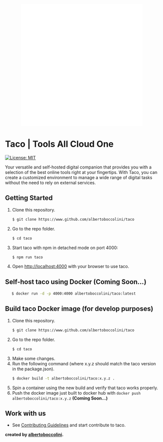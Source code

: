 <p align="center">
  <img width="400" height="400" src="logo-white.png" style="text-align: center">
</p>

# Taco | Tools All Cloud One
[![License: MIT](https://img.shields.io/badge/License-MIT-yellow.svg)](https://opensource.org/licenses/MIT)

Your versatile and self-hosted digital companion that provides you with a selection of the best online
tools right at your fingertips. With Taco, you can create a customized environment to manage a wide
range of digital tasks without the need to rely on external services.
## Getting Started

1. Clone this repository.
   ````bash
   $ git clone https://www.github.com/albertoboccolini/taco
    ````
2. Go to the repo folder.
   ````bash
   $ cd taco
   ````

3. Start taco with npm in detached mode on port 4000:

   ````bash
   $ npm run taco
   ````

4. Open [http://localhost:4000](http://localhost:4000) with your browser to use taco.
## Self-host taco using Docker (Coming Soon...)

````bash
   $ docker run -d -p 4000:4000 albertoboccolini/taco:latest
````
## Build taco Docker image (for develop purposes)

1. Clone this repository.
   ````bash
   $ git clone https://www.github.com/albertoboccolini/taco
    ````
2. Go to the repo folder.
   ````bash
   $ cd taco
   ````
3. Make some changes.
4. Run the following command (where x.y.z should match the taco version in the package.json).
   ````bash
   $ docker build -t albertoboccolini/taco:x.y.z .
   ````
5. Spin a container using the new build and verify that taco works properly.
6. Push the docker image just built to docker hub with `docker push albertoboccolini/taco:x.y.z` **(Coming Soon...)**
## Work with us
- See [Contributing Guidelines](CONTRIBUTING.md) and start contribute to taco.

**created by [albertoboccolini](https://github.com/albertoboccolini).**